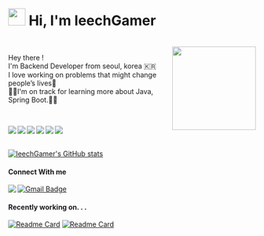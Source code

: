 
# <img src="https://cdn.jsdelivr.net/gh/Th3Wall/assets-cdn/PersonalGithubReadme/HandGreet.gif" width="35px" height="35px" />&nbsp;<b>Hi, I'm leechGamer</b>
<br>
<img align="right" src="https://user-images.githubusercontent.com/24830023/175980348-8d29d2e8-98f9-4ae1-af75-97278ff46b76.png" width="170" />
<p align="left" display="inline-block" width="600px">
<p>Hey there ! </br>
I'm Backend Developer from seoul, korea 🇰🇷 <br>
I love working on problems that might change people’s lives🏡<br>
🏃‍♀️I'm on track for learning more about Java, Spring Boot.🏃‍♀️<br>
</p>
</p>
<br>

<p align="left">
<img src="https://img.shields.io/badge/springboot-6DB33F?style=for-the-badge&logo=springboot&logoColor=white" align="left">
<img src="https://img.shields.io/badge/java-007396?style=for-the-badge&logo=java&logoColor=white" align="left">
<img src="https://img.shields.io/badge/laravel-FF4500?style=for-the-badge&logo=laravel&logoColor=white" align="left">
<img src="https://img.shields.io/badge/php-9400D3?style=for-the-badge&logo=php&logoColor=white" align="left">
<img src="https://img.shields.io/badge/vue.js-4FC08D?style=for-the-badge&logo=vue.js&logoColor=white" align="left">
<img src="https://img.shields.io/badge/javascript-F7DF1E?style=for-the-badge&logo=javascript&logoColor=black" align="left">
</p>

<br>
<br>


[![leechGamer's GitHub stats](https://github-readme-stats.vercel.app/api?username=leechGamer&theme=vue)](https://github.com/leechGamer/github-readme-stats)
<br align="left">

#### Connect With me
<a href="https://velog.io/@searchortype" target="_blank">
  <img src="https://img.shields.io/badge/blog-blue?style=for-the-badge" align="left"/>
</a>

[![Gmail Badge](https://img.shields.io/badge/Gmail-d14836?style=for-the-badge&logo=Gmail&logoColor=white&link=mailto:searchortype24@gmail.com)](mailto:searchortype24@gmail.com)

#### Recently working on. . .

[![Readme Card](https://github-readme-stats.vercel.app/api/pin/?username=leechGamer&repo=url-shortener&theme=vue)](https://github.com/leechGamer/url-shortener)
[![Readme Card](https://github-readme-stats.vercel.app/api/pin/?username=leechGamer&repo=reservation-system&theme=vue)](https://github.com/leechGamer/reservation-system)

</p>
